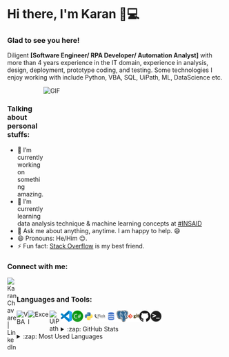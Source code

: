 # Hi there, I'm Karan 👋💻

### Glad to see you here!
Diligent <b>[Software Engineer/ RPA Developer/ Automation Analyst]</b> with more than 4 years experience in the IT domain, experience in analysis, design, deployment, prototype coding, and testing. Some technologies I enjoy working with include Python, VBA, SQL, UiPath, ML, DataScience etc.


<img align="right" alt="GIF" src="https://www.mygo.ge/uploads/blog/1584023795.jpg" width="420" height="290" />

<br />

### Talking about personal stuffs:

- 🔭 I’m currently working on something amazing.
- 🌱 I’m currently learning data analysis technique & machine learning concepts at [#INSAID]
- 💬 Ask me about anything, anytime. I am happy to help. 😄
- 😄 Pronouns: He/Him 😌.
- ⚡ Fun fact: [Stack Overflow] is my best friend.

### Connect with me:
[<img align="left" alt="Karan Chavare | LinkedIn" width="22px" src="https://cdn.jsdelivr.net/npm/simple-icons@v3/icons/linkedin.svg" />][linkedin]

<br />

### Languages and Tools:

<img align="left" alt="VBA" width="26px" src="https://e7.pngegg.com/pngimages/457/797/png-clipart-visual-basic-for-applications-microsoft-excel-macro-microsoft-angle-logo-thumbnail.png" />
<img align="left" alt="Excel" width="50px" src="https://www.hartfordpl.michlibrary.org/site-assets/images/microsoft-excel.png/@@images/image.png" />
<img align="left" alt="UiPath" width="26px" src="https://res.cloudinary.com/startup-grind/image/upload/c_fill,dpr_2,f_auto,g_center,h_200,q_auto:good,w_200/v1/gcs/platform-data-uipath/contentbuilder/Ui%201080%20x%201080_N4wzQly.png" />
<img align="left" alt="Visual Studio Code" width="26px" src="https://raw.githubusercontent.com/github/explore/80688e429a7d4ef2fca1e82350fe8e3517d3494d/topics/visual-studio-code/visual-studio-code.png" />
<img align="left" alt="CSharp" width="26px" src="https://raw.githubusercontent.com/github/explore/80688e429a7d4ef2fca1e82350fe8e3517d3494d/topics/csharp/csharp.png" />
<img align="left" alt="python" width="26px" src="https://raw.githubusercontent.com/github/explore/80688e429a7d4ef2fca1e82350fe8e3517d3494d/topics/python/python.png" />
<img align="left" alt="flask" width="26px" src="https://raw.githubusercontent.com/github/explore/80688e429a7d4ef2fca1e82350fe8e3517d3494d/topics/flask/flask.png" />
<img align="left" alt="SQL" width="26px" src="https://raw.githubusercontent.com/github/explore/80688e429a7d4ef2fca1e82350fe8e3517d3494d/topics/sql/sql.png" />
<img align="left" alt="postgreSQL" width="26px" src="https://raw.githubusercontent.com/github/explore/80688e429a7d4ef2fca1e82350fe8e3517d3494d/topics/postgresql/postgresql.png" />
<img align="left" alt="Git" width="26px" src="https://raw.githubusercontent.com/github/explore/80688e429a7d4ef2fca1e82350fe8e3517d3494d/topics/git/git.png" />
<img align="left" alt="GitHub" width="26px" src="https://raw.githubusercontent.com/github/explore/78df643247d429f6cc873026c0622819ad797942/topics/github/github.png" />
<img align="left" alt="Terminal" width="26px" src="https://raw.githubusercontent.com/github/explore/80688e429a7d4ef2fca1e82350fe8e3517d3494d/topics/terminal/terminal.png" />

<br />
<br />


<details>
  <summary>:zap: GitHub Stats</summary>

  <img align="left" alt="Karan's GitHub Stats" src="https://github-readme-stats.vercel.app/api?username=CH-KARAN&show_icons=true&hide_border=true" />

</details>

<details>
  <summary>:zap: Most Used Languages</summary>

  <img align="left" alt="Karan's GitHub Top Languages" src="https://github-readme-stats.vercel.app/api/top-langs/?username=CH-KARAN" />

</details>


[linkedin]: https://www.linkedin.com/in/karanchavare
[Stack Overflow]: https://stackoverflow.com/
[#Techsavvy]: https://twitter.com/hashtag/techsavvy?src=hashtag_click
[#INSAID]: https://www.linkedin.com/feed/hashtag/insaid/
